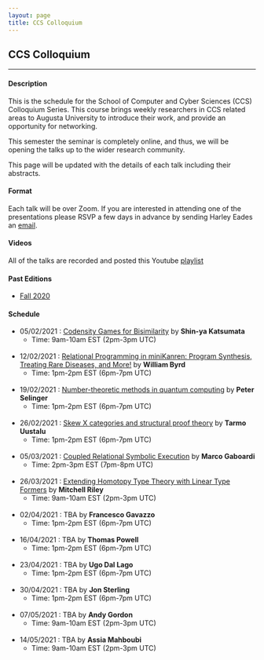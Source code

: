 ```yaml
---
layout: page
title: CCS Colloquium
---
```


CCS Colloquium
--------------
-------------------

#### Description

This is the schedule for the School of Computer and Cyber Sciences
(CCS) Colloquium Series.  This course brings weekly researchers in CCS
related areas to Augusta University to introduce their work, and
provide an opportunity for networking.

This semester the seminar is completely online, and thus, we will be
opening the talks up to the wider research community.

This page will be updated with the details of each talk including
their abstracts.

#### Format

Each talk will be over Zoom.  If you are interested in attending one
of the presentations please RSVP a few days in advance by sending
Harley Eades an <a href="mailto:harley.eades@gmail.com">email</a>.

#### Videos

All of the talks are recorded and posted this Youtube [playlist](https://youtube.com/playlist?list=PLTq59cBPOhWJbgRHkTpzMQgzv9IygtdKg ) 

#### Past Editions

- [Fall 2020](/past-colloquium/colloquium-Fall-2020.html) 


#### Schedule
  
- 05/02/2021 : [Codensity Games for Bisimilarity](colloquium_talks/Katsumata.html ) by __Shin-ya Katsumata__
  - Time: 9am-10am EST (2pm-3pm UTC)
<br><br>
- 12/02/2021 : [Relational Programming in miniKanren: Program Synthesis, Treating Rare Diseases, and More!](colloquium_talks/Byrd.html ) 
by __William Byrd__
  - Time: 1pm-2pm EST (6pm-7pm UTC)
<br><br>  
- 19/02/2021 : [Number-theoretic methods in quantum computing](colloquium_talks/Selinger.html) by __Peter Selinger__
  - Time: 1pm-2pm EST (6pm-7pm UTC)
<br><br>  
- 26/02/2021 : [Skew X categories and structural proof theory](colloquium_talks/Uustalu.html) by __Tarmo Uustalu__
  - Time: 1pm-2pm EST (6pm-7pm UTC)
<br><br>  
- 05/03/2021 : [Coupled Relational Symbolic Execution](colloquium_talks/Gaboardi.html ) 
by __Marco Gaboardi__
  - Time: 2pm-3pm EST (7pm-8pm UTC)
<br><br>  
- 26/03/2021 : [Extending Homotopy Type Theory with Linear Type Formers](colloquium_talks/Riley.html) by __Mitchell Riley__
  - Time: 9am-10am EST (2pm-3pm UTC)
<br><br>  
- 02/04/2021 : TBA by __Francesco Gavazzo__
  - Time: 1pm-2pm EST (6pm-7pm UTC)
<br><br>  
- 16/04/2021 : TBA by __Thomas Powell__
  - Time: 1pm-2pm EST (6pm-7pm UTC)
<br><br>  
- 23/04/2021 : TBA by __Ugo Dal Lago__
  - Time: 1pm-2pm EST (6pm-7pm UTC)
<br><br>  
- 30/04/2021 : TBA by __Jon Sterling__
  - Time: 1pm-2pm EST (6pm-7pm UTC)
<br><br>  
- 07/05/2021 : TBA by __Andy Gordon__
  - Time: 9am-10am EST (2pm-3pm UTC)
<br><br>
- 14/05/2021 : TBA by __Assia Mahboubi__
  - Time: 9am-10am EST (2pm-3pm UTC)
